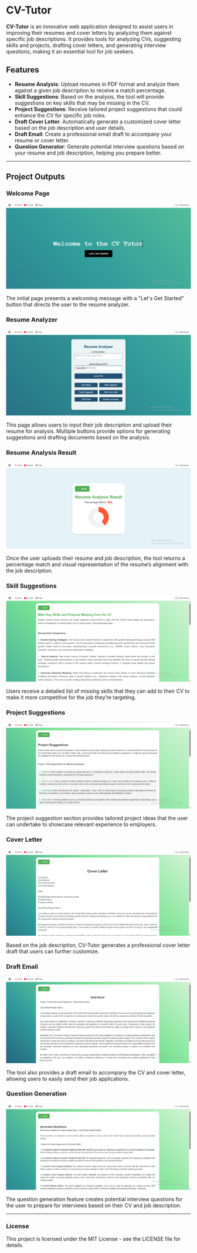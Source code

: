 # CV-Tutor

**CV-Tutor** is an innovative web application designed to assist users in improving their resumes and cover letters by analyzing them against specific job descriptions. It provides tools for analyzing CVs, suggesting skills and projects, drafting cover letters, and generating interview questions, making it an essential tool for job seekers.

## Features

- **Resume Analysis**: Upload resumes in PDF format and analyze them against a given job description to receive a match percentage.
- **Skill Suggestions**: Based on the analysis, the tool will provide suggestions on key skills that may be missing in the CV.
- **Project Suggestions**: Receive tailored project suggestions that could enhance the CV for specific job roles.
- **Draft Cover Letter**: Automatically generate a customized cover letter based on the job description and user details.
- **Draft Email**: Create a professional email draft to accompany your resume or cover letter.
- **Question Generator**: Generate potential interview questions based on your resume and job description, helping you prepare better.

---

## Project Outputs

### Welcome Page

![Welcome Page](./Output/Landing.png)

The initial page presents a welcoming message with a "Let's Get Started" button that directs the user to the resume analyzer.

### Resume Analyzer

![Resume Analyzer](./Output/Home.png)

This page allows users to input their job description and upload their resume for analysis. Multiple buttons provide options for generating suggestions and drafting documents based on the analysis.

### Resume Analysis Result

![Resume Analysis Result](./Output/result-1.png)

Once the user uploads their resume and job description, the tool returns a percentage match and visual representation of the resume’s alignment with the job description.

### Skill Suggestions

![Skill Suggestions](./Output/Missing%20in%20CV.png)

Users receive a detailed list of missing skills that they can add to their CV to make it more competitive for the job they’re targeting.

### Project Suggestions

![Project Suggestions](./Output/Project.png)

The project suggestion section provides tailored project ideas that the user can undertake to showcase relevant experience to employers.

### Cover Letter

![Cover Letter](./Output/CoverLetter.png)

Based on the job description, CV-Tutor generates a professional cover letter draft that users can further customize.

### Draft Email

![Draft Email](./Output/Draft%20Email.png)

The tool also provides a draft email to accompany the CV and cover letter, allowing users to easily send their job applications.

### Question Generation

![Question Generation](./Output/Question.png)

The question generation feature creates potential interview questions for the user to prepare for interviews based on their CV and job description.

---

### License
This project is licensed under the MIT License - see the LICENSE file for details.
